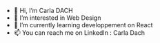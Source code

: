 - 👋 Hi, I’m Carla DACH 
- 👀 I’m interested in Web Design
- 🌱 I’m currently learning developpement on React 
- 📫 You can reach me on LinkedIn : Carla Dach
